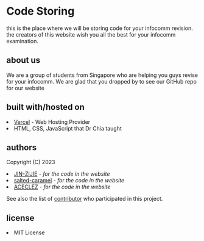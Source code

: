 # Code Storing

this is the place where we will be storing code for your infocomm revision. the creators of this website wish you all the best for your infocomm examination.

## about us
We are a group of students from Singapore who are helping you guys revise for your infocomm. We are glad that you dropped by to see our GitHub repo for our website

## built with/hosted on
<li>
  <a href="https://vercel.com">Vercel</a> - Web Hosting Provider
</li>
<li>
  HTML, CSS, JavaScript that Dr Chia taught
</li>

## authors
Copyright (C) 2023

<li>
  <a href="https://github.com/JIN-ZIJIE">JIN-ZIJIE</a> - <i>for the code in the website</i>
</li>

<li>
  <a href="https://github.com/salted-caramel">salted-caramel</a> - <i>for the code in the website</i>
</li>

<li>
  <a href="https://github.com/ACECLEZ">ACECLEZ</a> - <i>for the code in the website</i>
</li>

See also the list of <a href="https://github.com/JIN-ZIJIE/curly-doodle/graphs/contributors">contributor</a> who participated in this project.

## license
<li>MIT License</li>